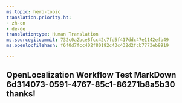```yaml
---
ms.topic: hero-topic
translation.priority.ht:
- zh-cn
- de-de
translationtype: Human Translation
ms.sourcegitcommit: 732c0a2bce8fcc42c7fd5f417ddc47e1142efb49
ms.openlocfilehash: f6f0d7fcc402f80192c43c432d2fcb7773eb9919

---
```

## OpenLocalization Workflow Test MarkDown 6d314073-0591-4767-85c1-86271b8a5b30 thanks!



<!--HONumber=Aug16_HO3-->


